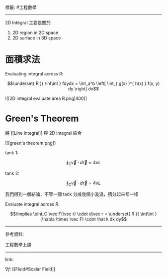 標籤: #工程數學 

---

2D Integral 主要是關於
1. 2D region in 2D space
2. 2D surface in 3D space

# 面積求法

Evaluating integral across $R$:

$$\underset{ R }{ \int\int } fdydx = 
\int_a^b
\left[
	\int_{ g(x) }^{ h(x) }
	f(x, y) dy
\right] dx$$

![[2D integral evaluate area R.png|400]]

# Green's Theorem

將 [[Line Integral]] 與 2D Integral 結合

![[green's theorem.png]]

tank 1:

$$\oint_C \vec v \cdot d\vec r = 4vL$$

tank 2:

$$\oint_C \vec v \cdot d \vec r = 4vL$$

我們得到一個結論，不管一個 tank 分成幾個小漩渦，積分起來都一樣

Evaluate integral across $R$:

$$\implies 
\oint_C \vec F(\vec r) \cdot d\vec r = 
\underset{ R }{ \int\int }(\nabla \times \vec F) \cdot \hat k dx dy$$

---

參考資料:

工程數學上課

---

link:

$\nabla f$: [[Field#Scalar Field]]